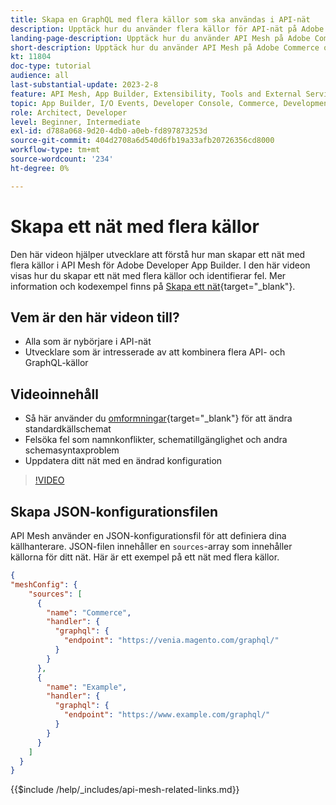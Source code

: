 ```yaml
---
title: Skapa en GraphQL med flera källor som ska användas i API-nät
description: Upptäck hur du använder flera källor för API-nät på Adobe Commerce och  [!DNL Adobe App Builder]. Lär dig mer om några vanliga fel och hur du löser dem.
landing-page-description: Upptäck hur du använder API Mesh på Adobe Commerce och [!DNL Adobe App Builder]. Lär dig hur du skapar ett nät som har flera källor och hur du löser några vanliga fel.
short-description: Upptäck hur du använder API Mesh på Adobe Commerce och [!DNL Adobe App Builder]. Lär dig hur du skapar ett nät som har flera källor och hur du löser några vanliga fel.
kt: 11804
doc-type: tutorial
audience: all
last-substantial-update: 2023-2-8
feature: API Mesh, App Builder, Extensibility, Tools and External Services, Backend Development
topic: App Builder, I/O Events, Developer Console, Commerce, Development, Integrations
role: Architect, Developer
level: Beginner, Intermediate
exl-id: d788a068-9d20-4db0-a0eb-fd897873253d
source-git-commit: 404d2708a6d540d6fb19a33afb20726356cd8000
workflow-type: tm+mt
source-wordcount: '234'
ht-degree: 0%

---
```


# Skapa ett nät med flera källor

Den här videon hjälper utvecklare att förstå hur man skapar ett nät med flera källor i API Mesh för Adobe Developer App Builder. I den här videon visas hur du skapar ett nät med flera källor och identifierar fel. Mer information och kodexempel finns på [Skapa ett nät](https://developer.adobe.com/graphql-mesh-gateway/gateway/create-mesh/#create-a-mesh-1){target="_blank"}.

## Vem är den här videon till?

* Alla som är nybörjare i API-nät
* Utvecklare som är intresserade av att kombinera flera API- och GraphQL-källor

## Videoinnehåll

* Så här använder du [omformningar](https://developer.adobe.com/graphql-mesh-gateway/gateway/transforms/){target="_blank"} för att ändra standardkällschemat
* Felsöka fel som namnkonflikter, schematillgänglighet och andra schemasyntaxproblem
* Uppdatera ditt nät med en ändrad konfiguration

>[!VIDEO](https://video.tv.adobe.com/v/3414125?quality=12&learn=on)

## Skapa JSON-konfigurationsfilen

API Mesh använder en JSON-konfigurationsfil för att definiera dina källhanterare. JSON-filen innehåller en `sources`-array som innehåller källorna för ditt nät. Här är ett exempel på ett nät med flera källor.

```json
{
"meshConfig": {
    "sources": [
      {
        "name": "Commerce",
        "handler": {
          "graphql": {
            "endpoint": "https://venia.magento.com/graphql/"
          }
        }
      },
      {
        "name": "Example",
        "handler": {
          "graphql": {
            "endpoint": "https://www.example.com/graphql/"
          }
        }
      }
    ]
  }
}
```

{{$include /help/_includes/api-mesh-related-links.md}}
